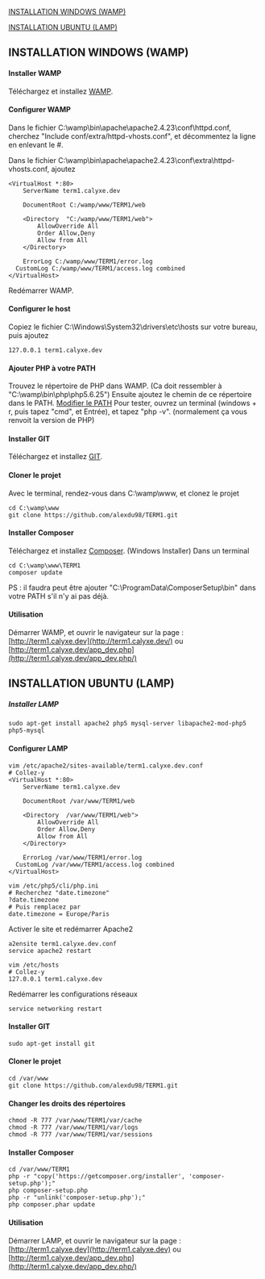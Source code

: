 [INSTALLATION WINDOWS (WAMP)](https://github.com/alexdu98/TERM1#installation-windows-wamp)

[INSTALLATION UBUNTU (LAMP)](https://github.com/alexdu98/TERM1#installation-ubuntu-lamp)

## INSTALLATION WINDOWS (WAMP)
#### Installer WAMP
Téléchargez et installez [WAMP](http://www.wampserver.com/).

#### Configurer WAMP
Dans le fichier C:\wamp\bin\apache\apache2.4.23\conf\httpd.conf, cherchez "Include conf/extra/httpd-vhosts.conf",
et décommentez la ligne en enlevant le #.

Dans le fichier C:\wamp\bin\apache\apache2.4.23\conf\extra\httpd-vhosts.conf, ajoutez
```
<VirtualHost *:80>
	ServerName term1.calyxe.dev

	DocumentRoot C:/wamp/www/TERM1/web

	<Directory  "C:/wamp/www/TERM1/web">
		AllowOverride All
		Order Allow,Deny
        Allow from All
	</Directory>

	ErrorLog C:/wamp/www/TERM1/error.log
  CustomLog C:/wamp/www/TERM1/access.log combined
</VirtualHost>
```
Redémarrer WAMP.

#### Configurer le host
Copiez le fichier C:\Windows\System32\drivers\etc\hosts sur votre bureau, puis ajoutez 
```
127.0.0.1 term1.calyxe.dev
```

#### Ajouter PHP à votre PATH
Trouvez le répertoire de PHP dans WAMP. (Ca doit ressembler à "C:\wamp\bin\php\php5.6.25")
Ensuite ajoutez le chemin de ce répertoire dans le PATH. [Modifier le PATH](http://sametmax.com/ajouter-un-chemin-a-la-variable-denvironnement-path-sous-windows/)
Pour tester, ouvrez un terminal (windows + r, puis tapez "cmd", et Entrée), et tapez "php -v". (normalement ça vous renvoit la version de PHP)

#### Installer GIT
Téléchargez et installez [GIT](https://git-scm.com/).

#### Cloner le projet
Avec le terminal, rendez-vous dans C:\wamp\www, et clonez le projet
```
cd C:\wamp\www
git clone https://github.com/alexdu98/TERM1.git
```

#### Installer Composer
Téléchargez et installez [Composer](https://getcomposer.org/download/). (Windows Installer)
Dans un terminal
```
cd C:\wamp\www\TERM1
composer update
```
PS : il faudra peut être ajouter "C:\ProgramData\ComposerSetup\bin" dans votre PATH s'il n'y ai pas déjà.

#### Utilisation
Démarrer WAMP, et ouvrir le navigateur sur la page : [http://term1.calyxe.dev](http://term1.calyxe.dev/) ou [http://term1.calyxe.dev/app_dev.php](http://term1.calyxe.dev/app_dev.php/)

## INSTALLATION UBUNTU (LAMP)
##### Installer LAMP
```
sudo apt-get install apache2 php5 mysql-server libapache2-mod-php5 php5-mysql
```

#### Configurer LAMP
```
vim /etc/apache2/sites-available/term1.calyxe.dev.conf
# Collez-y 
<VirtualHost *:80>
	ServerName term1.calyxe.dev

	DocumentRoot /var/www/TERM1/web

	<Directory  /var/www/TERM1/web">
		AllowOverride All
		Order Allow,Deny
        Allow from All
	</Directory>

	ErrorLog /var/www/TERM1/error.log
  CustomLog /var/www/TERM1/access.log combined
</VirtualHost>
```
```
vim /etc/php5/cli/php.ini
# Recherchez "date.timezone"
?date.timezone
# Puis remplacez par
date.timezone = Europe/Paris
```
Activer le site et redémarrer Apache2
```
a2ensite term1.calyxe.dev.conf
service apache2 restart
```
```
vim /etc/hosts
# Collez-y
127.0.0.1 term1.calyxe.dev
```
Redémarrer les configurations réseaux
```
service networking restart
```

#### Installer GIT
```
sudo apt-get install git
```

#### Cloner le projet
```
cd /var/www
git clone https://github.com/alexdu98/TERM1.git
```

#### Changer les droits des répertoires
```
chmod -R 777 /var/www/TERM1/var/cache
chmod -R 777 /var/www/TERM1/var/logs
chmod -R 777 /var/www/TERM1/var/sessions
```

#### Installer Composer
```
cd /var/www/TERM1
php -r "copy('https://getcomposer.org/installer', 'composer-setup.php');"
php composer-setup.php
php -r "unlink('composer-setup.php');"
php composer.phar update
```

#### Utilisation
Démarrer LAMP, et ouvrir le navigateur sur la page : [http://term1.calyxe.dev](http://term1.calyxe.dev) ou [http://term1.calyxe.dev/app_dev.php](http://term1.calyxe.dev/app_dev.php/)
